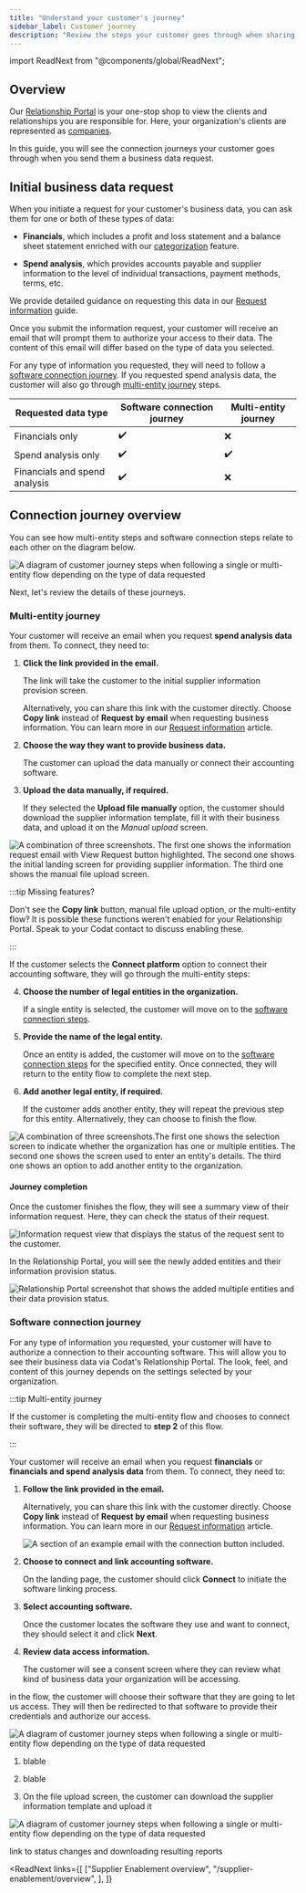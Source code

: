 ```yaml
---
title: "Understand your customer's journey"
sidebar_label: Customer journey
description: "Review the steps your customer goes through when sharing their financial and spend information"
---
```


import ReadNext from "@components/global/ReadNext";

## Overview

Our [Relationship Portal](https://relationships.codat.io/) is your one-stop shop to view the clients and relationships you are responsible for. Here, your organization's clients are represented as [companies](../../terms/company). 

In this guide, you will see the connection journeys your customer goes through when you send them a business data request. 

## Initial business data request

When you initiate a request for your customer's business data, you can ask them for one or both of these types of data:

- **Financials**, which includes a profit and loss statement and a balance sheet statement enriched with our [categorization](/lending/features/financial-statements-overview#categorized-financial-accounts) feature.

- **Spend analysis**, which provides accounts payable and supplier information to the level of individual transactions, payment methods, terms, etc.

We provide detailed guidance on requesting this data in our [Request information](/supplier-enablement/guides/manage-relationships) guide.

Once you submit the information request, your customer will receive an email that will prompt them to authorize your access to their data. The content of this email will differ based on the type of data you selected.

For any type of information you requested, they will need to follow a [software connection journey](/supplier-enablement/guides/customer-journey#software-connection-journey). If you requested spend analysis data, the customer will also go through [multi-entity journey](/supplier-enablement/guides/customer-journey#multi-entity-connection-journey) steps.

| Requested data type  | Software connection journey | Multi-entity journey |
|----------------------|-----------------------------|----------------------|
| Financials only      | ✔️                           | ❌                    |
| Spend analysis only           | ✔️                           | ✔️                    |
| Financials and spend analysis| ✔️                           | ❌                    |

## Connection journey overview

You can see how multi-entity steps and software connection steps relate to each other on the diagram below.

![A diagram of customer journey steps when following a single or multi-entity flow depending on the type of data requested](/img/supplier-enablement/0101-se-customer-journey-diagram.png)

Next, let's review the details of these journeys.

### Multi-entity journey

Your customer will receive an email when you request **spend analysis data** from them. To connect, they need to: 

1. **Click the link provided in the email.** 

    The link will take the customer to the initial supplier information provision screen.

    Alternatively, you can share this link with the customer directly. Choose **Copy link** instead of **Request by email** when requesting business information. You can learn more in our [Request information](/supplier-enablement/guides/manage-relationships) article.

2. **Choose the way they want to provide business data.** 

    The customer can upload the data manually or connect their accounting software.

3. **Upload the data manually, if required.**

    If they selected the **Upload file manually** option, the customer should download the supplier information template, fill it with their business data, and upload it on the _Manual upload_ screen.

![A combination of three screenshots. The first one shows the information request email with View Request button highlighted. The second one shows the initial landing screen for providing supplier information. The third one shows the manual file upload screen.](/img/supplier-enablement/0104-customer-journey-123.png)  

:::tip Missing features?

Don't see the **Copy link** button, manual file upload option, or the multi-entity flow? It is possible these functions weren't enabled for your Relationship Portal. Speak to your Codat contact to discuss enabling these.

:::

If the customer selects the **Connect platform** option to connect their accounting software, they will go through the multi-entity steps:

4. **Choose the number of legal entities in the organization.**

    If a single entity is selected, the customer will move on to the [software connection steps](/supplier-enablement/guides/customer-journey#software-connection-journey).

5. **Provide the name of the legal entity.**

    Once an entity is added, the customer will move on to the [software connection steps](/supplier-enablement/guides/customer-journey#software-connection-journey) for the specified entity. Once connected, they will return to the entity flow to complete the next step.

6. **Add another legal entity, if required.**

    If the customer adds another entity, they will repeat the previous step for this entity. Alternatively, they can choose to finish the flow.

![A combination of three screenshots.The first one shows the selection screen to indicate whether the organization has one or multiple entities. The second one shows the screen used to enter an entity's details. The third one shows an option to add another entity to the organization.](/img/supplier-enablement/0105-customer-journey-456.png)

#### Journey completion

Once the customer finishes the flow, they will see a summary view of their information request. Here, they can check the status of their request.

![Information request view that displays the status of the request sent to the customer.](/img/supplier-enablement/0106-information-request.png)

In the Relationship Portal, you will see the newly added entities and their information provision status. 

![Relationship Portal screenshot that shows the added multiple entities and their data provision status.](/img/supplier-enablement/0107-rm-multientity.png)

### Software connection journey

For any type of information you requested, your customer will have to authorize a connection to their accounting software. This will allow you to see their business data via Codat's Relationship Portal. The look, feel, and content of this journey depends on the settings selected by your organization. 

:::tip Multi-entity journey

If the customer is completing the multi-entity flow and chooses to connect their software, they will be directed to **step 2** of this flow.

:::

Your customer will receive an email when you request **financials** or **financials and spend analysis data** from them. To connect, they need to: 

1. **Follow the link provided in the email.** 

    Alternatively, you can share this link with the customer directly. Choose **Copy link** instead of **Request by email** when requesting business information. You can learn more in our [Request information](/supplier-enablement/guides/manage-relationships) article.

    ![A section of an example email with the connection button included.](/img/supplier-enablement/0110-software-journey-email)

2. **Choose to connect and link accounting software.** 

    On the landing page, the customer should click **Connect** to initiate the software linking process.
    
3. **Select accounting software.**

    Once the customer locates the software they use and want to connect, they should select it and click **Next**.

4. **Review data access information.**

    The customer will see a consent screen where they can review what kind of business data your organization will be accessing.


in the flow, the customer will choose their software that they are going to let us access. They will then be redirected to that software to provide their credentials and authorize our access. 

![A diagram of customer journey steps when following a single or multi-entity flow depending on the type of data requested](/img/supplier-enablement/0108-platform-123.png)

1. blable

2. blable

3. On the file upload screen, the customer can download the supplier information template and upload it 

![A diagram of customer journey steps when following a single or multi-entity flow depending on the type of data requested](/img/supplier-enablement/0109-platform-45.png)

link to status changes and downloading resulting reports








<ReadNext
  links={[
    ["Supplier Enablement overview", "/supplier-enablement/overview", ],
  ]}
>
</ReadNext>